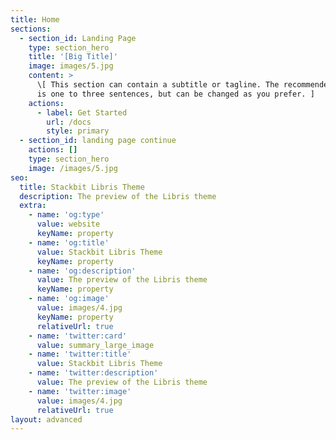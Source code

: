 ```yaml
---
title: Home
sections:
  - section_id: Landing Page
    type: section_hero
    title: '[Big Title]'
    image: images/5.jpg
    content: >
      \[ This section can contain a subtitle or tagline. The recommended length
      is one to three sentences, but can be changed as you prefer. ]
    actions:
      - label: Get Started
        url: /docs
        style: primary
  - section_id: landing page continue
    actions: []
    type: section_hero
    image: /images/5.jpg
seo:
  title: Stackbit Libris Theme
  description: The preview of the Libris theme
  extra:
    - name: 'og:type'
      value: website
      keyName: property
    - name: 'og:title'
      value: Stackbit Libris Theme
      keyName: property
    - name: 'og:description'
      value: The preview of the Libris theme
      keyName: property
    - name: 'og:image'
      value: images/4.jpg
      keyName: property
      relativeUrl: true
    - name: 'twitter:card'
      value: summary_large_image
    - name: 'twitter:title'
      value: Stackbit Libris Theme
    - name: 'twitter:description'
      value: The preview of the Libris theme
    - name: 'twitter:image'
      value: images/4.jpg
      relativeUrl: true
layout: advanced
---
```

